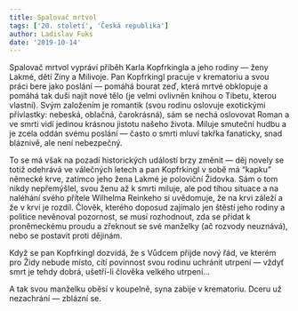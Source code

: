 ```yaml
---
title: Spalovač mrtvol
tags: ['20. století', 'Česká republika']
author: Ladislav Fuks
date: '2019-10-14'
---
```


Spalovač mrtvol vypráví příběh Karla Kopfrkingla a jeho rodiny — ženy Lakmé, dětí Ziny a Milivoje. Pan Kopfrkingl pracuje v krematoriu a svou práci bere jako poslání — pomáhá bourat zeď, která mrtvé obklopuje a pomáhá tak duši najít nové tělo (je velmi ovlivněn knihou o Tibetu, kterou vlastní). Svým založením je romantik (svou rodinu oslovuje exotickými přívlastky: nebeská, oblačná, čarokrásná), sám se nechá oslovovat Roman a ve smrti vidí jedinou krásnou jistotu našeho života. Miluje smuteční hudbu a je zcela oddán svému poslání — často o smrti mluví takřka fanaticky, snad bláznivě, ale není nebezpečný.

To se má však na pozadí historických událostí brzy změnit — děj novely se totiž odehrává ve válečných letech a pan Kopfrkingl v sobě má “kapku” německé krve, zatímco jeho žena Lakmé je poloviční Židovka. Sám o tom nikdy nepřemýšlel, svou ženu až k smrti miluje, ale pod tíhou situace a na naléhání svého přítele Wilhelma Reinkeho si uvědomuje, že na krvi záleží a že v krvi je rozdíl. Člověk, kterého doposud zajímalo jen štěstí jeho rodiny a politice nevěnoval pozornost, se musí rozhodnout, zda se přidat k proněmeckému proudu a zřeknout se své manželky (ač rozvody neuznává), nebo se postavit proti dějinám.

Když se pan Kopfrkingl dozvídá, že s Vůdcem přijde nový řád, ve kterém pro Židy nebude místo, cítí povinnost svou rodinu uchránit utrpení — vždyť smrt je tehdy dobrá, ušetří-li člověka velkého utrpení…

A tak svou manželku oběsí v koupelně, syna zabije v krematoriu. Dceru už nezachrání — zblázní se.

